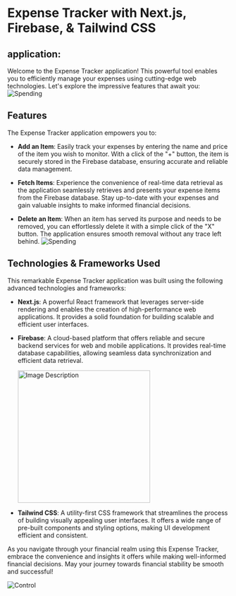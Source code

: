 # Expense Tracker with Next.js, Firebase, & Tailwind CSS

## application:

Welcome to the Expense Tracker application! This powerful tool enables you to efficiently manage your expenses using cutting-edge web technologies. Let's explore the impressive features that await you:
![Spending](https://lh4.googleusercontent.com/3gstGzmOqz_cr6-3F8ud8Qi4nTJ7TMq3H5qZ1fA6VMdXogXi0PoysZWIngeQcvIei-GplqGPwzuCdtyf1J_j-GNo_7t3T3MpGpQfE_TGoWURCiqDkdDWimWeUT8oJALJI64Rx6LEwWbjw47DCy0ABCc)

## Features

The Expense Tracker application empowers you to:

- **Add an Item**: Easily track your expenses by entering the name and price of the item you wish to monitor. With a click of the "+" button, the item is securely stored in the Firebase database, ensuring accurate and reliable data management.

- **Fetch Items**: Experience the convenience of real-time data retrieval as the application seamlessly retrieves and presents your expense items from the Firebase database. Stay up-to-date with your expenses and gain valuable insights to make informed financial decisions.

- **Delete an Item**: When an item has served its purpose and needs to be removed, you can effortlessly delete it with a simple click of the "X" button. The application ensures smooth removal without any trace left behind.
  ![Spending](https://i.pinimg.com/236x/ff/e6/8c/ffe68c3cd0b8eac5028282c21816206d--budgeting-tips-frugal-living.jpg)

## Technologies & Frameworks Used

This remarkable Expense Tracker application was built using the following advanced technologies and frameworks:

- **Next.js**: A powerful React framework that leverages server-side rendering and enables the creation of high-performance web applications. It provides a solid foundation for building scalable and efficient user interfaces.

- **Firebase**: A cloud-based platform that offers reliable and secure backend services for web and mobile applications. It provides real-time database capabilities, allowing seamless data synchronization and efficient data retrieval.

  <img src="https://images7.memedroid.com/images/UPLOADED120/55c2663ae6fbd.jpeg" alt="Image Description" width="300" />

- **Tailwind CSS**: A utility-first CSS framework that streamlines the process of building visually appealing user interfaces. It offers a wide range of pre-built components and styling options, making UI development efficient and consistent.

As you navigate through your financial realm using this Expense Tracker, embrace the convenience and insights it offers while making well-informed financial decisions. May your journey towards financial stability be smooth and successful!

![Control](https://cdn-blog.seedly.sg/wp-content/uploads/2022/01/20160118/ezgif.com-gif-maker-58.gif)

